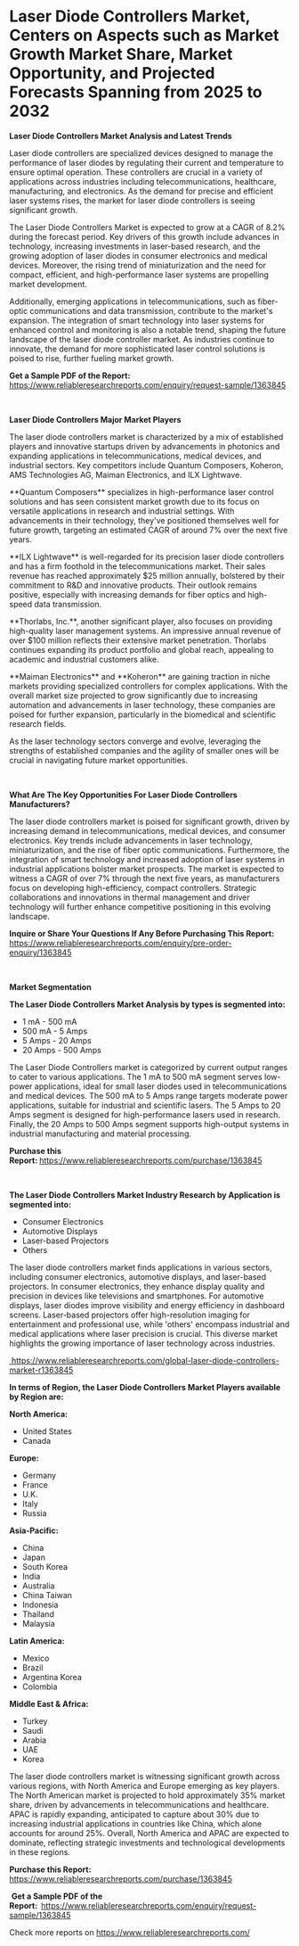 <p><h1>Laser Diode Controllers Market, Centers on Aspects such as Market Growth Market Share, Market Opportunity, and Projected Forecasts Spanning from 2025 to 2032</h1></p><p><strong>Laser Diode Controllers Market Analysis and Latest Trends</strong></p>
<p><p>Laser diode controllers are specialized devices designed to manage the performance of laser diodes by regulating their current and temperature to ensure optimal operation. These controllers are crucial in a variety of applications across industries including telecommunications, healthcare, manufacturing, and electronics. As the demand for precise and efficient laser systems rises, the market for laser diode controllers is seeing significant growth.</p><p>The Laser Diode Controllers Market is expected to grow at a CAGR of 8.2% during the forecast period. Key drivers of this growth include advances in technology, increasing investments in laser-based research, and the growing adoption of laser diodes in consumer electronics and medical devices. Moreover, the rising trend of miniaturization and the need for compact, efficient, and high-performance laser systems are propelling market development.</p><p>Additionally, emerging applications in telecommunications, such as fiber-optic communications and data transmission, contribute to the market's expansion. The integration of smart technology into laser systems for enhanced control and monitoring is also a notable trend, shaping the future landscape of the laser diode controller market. As industries continue to innovate, the demand for more sophisticated laser control solutions is poised to rise, further fueling market growth.</p></p>
<p><strong>Get a Sample PDF of the Report:&nbsp;</strong> <a href="https://www.reliableresearchreports.com/enquiry/request-sample/1363845?utm_campaign=2215&utm_medium=2&utm_source=Github&utm_content=ia&utm_term=06042025&utm_id=laser-diode-controllers">https://www.reliableresearchreports.com/enquiry/request-sample/1363845</a></p>
<p>&nbsp;</p>
<p><strong>Laser Diode Controllers Major Market Players</strong></p>
<p><p>The laser diode controllers market is characterized by a mix of established players and innovative startups driven by advancements in photonics and expanding applications in telecommunications, medical devices, and industrial sectors. Key competitors include Quantum Composers, Koheron, AMS Technologies AG, Maiman Electronics, and ILX Lightwave. </p><p>**Quantum Composers** specializes in high-performance laser control solutions and has seen consistent market growth due to its focus on versatile applications in research and industrial settings. With advancements in their technology, they've positioned themselves well for future growth, targeting an estimated CAGR of around 7% over the next five years.</p><p>**ILX Lightwave** is well-regarded for its precision laser diode controllers and has a firm foothold in the telecommunications market. Their sales revenue has reached approximately $25 million annually, bolstered by their commitment to R&D and innovative products. Their outlook remains positive, especially with increasing demands for fiber optics and high-speed data transmission.</p><p>**Thorlabs, Inc.**, another significant player, also focuses on providing high-quality laser management systems. An impressive annual revenue of over $100 million reflects their extensive market penetration. Thorlabs continues expanding its product portfolio and global reach, appealing to academic and industrial customers alike.</p><p>**Maiman Electronics** and **Koheron** are gaining traction in niche markets providing specialized controllers for complex applications. With the overall market size projected to grow significantly due to increasing automation and advancements in laser technology, these companies are poised for further expansion, particularly in the biomedical and scientific research fields.</p><p>As the laser technology sectors converge and evolve, leveraging the strengths of established companies and the agility of smaller ones will be crucial in navigating future market opportunities.</p></p>
<p>&nbsp;</p>
<p><strong>What Are The Key Opportunities For Laser Diode Controllers Manufacturers?</strong></p>
<p><p>The laser diode controllers market is poised for significant growth, driven by increasing demand in telecommunications, medical devices, and consumer electronics. Key trends include advancements in laser technology, miniaturization, and the rise of fiber optic communications. Furthermore, the integration of smart technology and increased adoption of laser systems in industrial applications bolster market prospects. The market is expected to witness a CAGR of over 7% through the next five years, as manufacturers focus on developing high-efficiency, compact controllers. Strategic collaborations and innovations in thermal management and driver technology will further enhance competitive positioning in this evolving landscape.</p></p>
<p><strong>Inquire or Share Your Questions If Any Before Purchasing This Report:</strong> <a href="https://www.reliableresearchreports.com/enquiry/pre-order-enquiry/1363845?utm_campaign=2215&utm_medium=2&utm_source=Github&utm_content=ia&utm_term=06042025&utm_id=laser-diode-controllers">https://www.reliableresearchreports.com/enquiry/pre-order-enquiry/1363845</a></p>
<p>&nbsp;</p>
<p><strong>Market Segmentation</strong></p>
<p><strong>The Laser Diode Controllers Market Analysis by types is segmented into:</strong></p>
<p><ul><li>1 mA - 500 mA</li><li>500 mA - 5 Amps</li><li>5 Amps - 20 Amps</li><li>20 Amps - 500 Amps</li></ul></p>
<p><p>The Laser Diode Controllers market is categorized by current output ranges to cater to various applications. The 1 mA to 500 mA segment serves low-power applications, ideal for small laser diodes used in telecommunications and medical devices. The 500 mA to 5 Amps range targets moderate power applications, suitable for industrial and scientific lasers. The 5 Amps to 20 Amps segment is designed for high-performance lasers used in research. Finally, the 20 Amps to 500 Amps segment supports high-output systems in industrial manufacturing and material processing.</p></p>
<p><strong>Purchase this Report:&nbsp;</strong><a href="https://www.reliableresearchreports.com/purchase/1363845?utm_campaign=2215&utm_medium=2&utm_source=Github&utm_content=ia&utm_term=06042025&utm_id=laser-diode-controllers">https://www.reliableresearchreports.com/purchase/1363845</a></p>
<p>&nbsp;</p>
<p><strong>The Laser Diode Controllers Market Industry Research by Application is segmented into:</strong></p>
<p><ul><li>Consumer Electronics</li><li>Automotive Displays</li><li>Laser-based Projectors</li><li>Others</li></ul></p>
<p><p>The laser diode controllers market finds applications in various sectors, including consumer electronics, automotive displays, and laser-based projectors. In consumer electronics, they enhance display quality and precision in devices like televisions and smartphones. For automotive displays, laser diodes improve visibility and energy efficiency in dashboard screens. Laser-based projectors offer high-resolution imaging for entertainment and professional use, while 'others' encompass industrial and medical applications where laser precision is crucial. This diverse market highlights the growing importance of laser technology across industries.</p></p>
<p><a href="https://www.reliableresearchreports.com/global-laser-diode-controllers-market-r1363845?utm_campaign=2215&utm_medium=2&utm_source=Github&utm_content=ia&utm_term=06042025&utm_id=laser-diode-controllers">&nbsp;https://www.reliableresearchreports.com/global-laser-diode-controllers-market-r1363845</a></p>
<p><strong>In terms of Region, the Laser Diode Controllers Market Players available by Region are:</strong></p>
<p>
    <p> <strong> North America: </strong>
        <ul>
            <li>United States</li>
            <li>Canada</li>
        </ul>
        </p> 
    <p> <strong> Europe: </strong>
        <ul>
            <li>Germany</li>
            <li>France</li>
            <li>U.K.</li>
            <li>Italy</li>
            <li>Russia</li>
        </ul>
        </p> 
    <p> <strong> Asia-Pacific: </strong>
        <ul>
            <li>China</li>
            <li>Japan</li>
            <li>South Korea</li>
            <li>India</li>
            <li>Australia</li>
            <li>China Taiwan</li>
            <li>Indonesia</li>
            <li>Thailand</li>
            <li>Malaysia</li>
        </ul>
        </p> 
    <p> <strong> Latin America: </strong>
        <ul>
            <li>Mexico</li>
            <li>Brazil</li>
            <li>Argentina Korea</li>
            <li>Colombia</li>
        </ul>
        </p> 
    <p> <strong> Middle East & Africa: </strong>
        <ul>
            <li>Turkey</li>
            <li>Saudi</li>
            <li>Arabia</li>
            <li>UAE</li>
            <li>Korea</li>
        </ul>
    </p>
    </p>
<p><p>The laser diode controllers market is witnessing significant growth across various regions, with North America and Europe emerging as key players. The North American market is projected to hold approximately 35% market share, driven by advancements in telecommunications and healthcare. APAC is rapidly expanding, anticipated to capture about 30% due to increasing industrial applications in countries like China, which alone accounts for around 25%. Overall, North America and APAC are expected to dominate, reflecting strategic investments and technological developments in these regions.</p></p>
<p><strong>Purchase this Report: </strong><a href="https://www.reliableresearchreports.com/purchase/1363845?utm_campaign=2215&utm_medium=2&utm_source=Github&utm_content=ia&utm_term=06042025&utm_id=laser-diode-controllers">https://www.reliableresearchreports.com/purchase/1363845</a></p>
<p>&nbsp;<strong>Get a Sample PDF of the Report:&nbsp;&nbsp;</strong><a href="https://www.reliableresearchreports.com/enquiry/request-sample/1363845?utm_campaign=2215&utm_medium=2&utm_source=Github&utm_content=ia&utm_term=06042025&utm_id=laser-diode-controllers">https://www.reliableresearchreports.com/enquiry/request-sample/1363845</a></p>
<p><strong></strong></p>
<p>Check more reports on <a href="https://www.reliableresearchreports.com/?utm_campaign=2215&utm_medium=2&utm_source=Github&utm_content=ia&utm_term=06042025&utm_id=laser-diode-controllers">https://www.reliableresearchreports.com/</a></p>